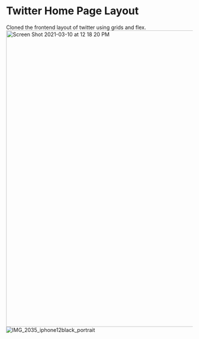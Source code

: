 # Twitter Home Page Layout 
 Cloned the frontend layout of twitter using grids and flex.
<img width="800" alt="Screen Shot 2021-03-10 at 12 18 20 PM" src="https://user-images.githubusercontent.com/43757712/110604622-4b25e780-81ae-11eb-9797-6b25957ec4e5.png">
![IMG_2035_iphone12black_portrait](https://user-images.githubusercontent.com/43757712/110606688-6f82c380-81b0-11eb-9d98-c5dbc5db0371.png)



